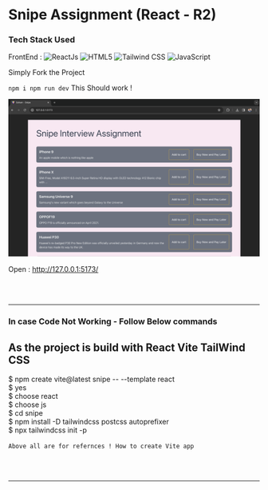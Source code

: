 # Snipe Assignment (React - R2)

### Tech Stack Used 
FrontEnd :  ![ReactJs](https://img.shields.io/badge/-React-000?&logo=React)
            ![HTML5](https://img.shields.io/badge/-HTML5-000?&logo=html5&logoColor=E34F26)
            ![Tailwind CSS](https://img.shields.io/badge/-CSS-000?&logo=css3&logoColor=1572B6)
            ![JavaScript](https://img.shields.io/badge/-JavaScript-000?&logo=JavaScript&logoColor=ddc508)

Simply Fork the Project 

`
    npm i
    npm run dev
`
This Should work !

<img src="/Assets/snapshot.png" alt="home" >

Open : http://127.0.0.1:5173/

<br><br>
<hr>

### In case Code Not Working - Follow Below commands 

## As the project is build with React Vite TailWind CSS

$ npm create vite@latest snipe -- --template react <br>
$ yes <br>
$ choose react <br>
$ choose js <br>
$ cd snipe <br>
$ npm install -D tailwindcss postcss autoprefixer <br>
$ npx tailwindcss init -p <br>

`Above all are for refernces ! How to create Vite app`

<br><br>
<hr>


